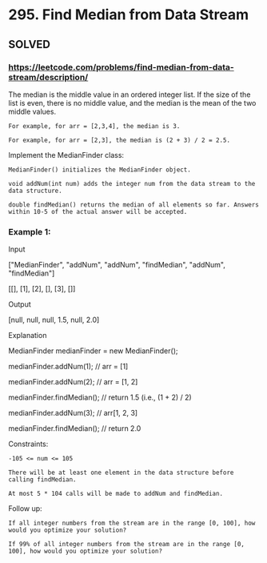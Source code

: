 # 295. Find Median from Data Stream

## SOLVED
### https://leetcode.com/problems/find-median-from-data-stream/description/
The median is the middle value in an ordered integer list. If the size of the list is even, there is no middle value, and the median is the mean of the two middle values.





	For example, for arr = [2,3,4], the median is 3.

	For example, for arr = [2,3], the median is (2 + 3) / 2 = 2.5.





Implement the MedianFinder class:





	MedianFinder() initializes the MedianFinder object.

	void addNum(int num) adds the integer num from the data stream to the data structure.

	double findMedian() returns the median of all elements so far. Answers within 10-5 of the actual answer will be accepted.







### Example 1:





Input

[&quot;MedianFinder&quot;, &quot;addNum&quot;, &quot;addNum&quot;, &quot;findMedian&quot;, &quot;addNum&quot;, &quot;findMedian&quot;]

[[], [1], [2], [], [3], []]


Output

[null, null, null, 1.5, null, 2.0]





Explanation

MedianFinder medianFinder = new MedianFinder();

medianFinder.addNum(1);    // arr = [1]

medianFinder.addNum(2);    // arr = [1, 2]

medianFinder.findMedian(); // return 1.5 (i.e., (1 + 2) / 2)

medianFinder.addNum(3);    // arr[1, 2, 3]

medianFinder.findMedian(); // return 2.0







Constraints:





	-105 <= num <= 105

	There will be at least one element in the data structure before calling findMedian.

	At most 5 * 104 calls will be made to addNum and findMedian.







Follow up:





	If all integer numbers from the stream are in the range [0, 100], how would you optimize your solution?

	If 99% of all integer numbers from the stream are in the range [0, 100], how would you optimize your solution?



